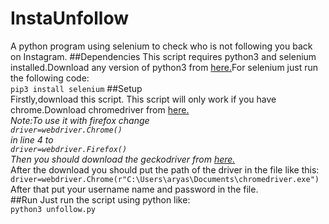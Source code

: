 # InstaUnfollow
A python program using selenium to check who is not following you back on Instagram.
##Dependencies
This script requires python3 and selenium installed.Download any version of python3 from <a href="https://www.python.org/downloads/">here.</a>For selenium just run the following code:<br>
```pip3 install selenium```
##Setup
<br>
Firstly,download this script.
This script will only work if you have chrome.Download chromedriver from <a href="https://chromedriver.chromium.org/downloads">here.</a>
<br>
<i>Note:To use it with firefox change <br>```driver=webdriver.Chrome()```<br> in line 4 to<br>```driver=webdriver.Firefox()```<br>Then you should download the geckodriver from <a href="https://github.com/mozilla/geckodriver/releases">here.</a>
 </i>
 <br>
 After the download you should put the path of the driver in the file like this:<br>
 ```driver=webdriver.Chrome(r"C:\Users\aryas\Documents\chromedriver.exe")```
 <br>
After that put your username name and password in the file.
<br>
##Run
Just run the script using python like:<br>
```python3 unfollow.py```
